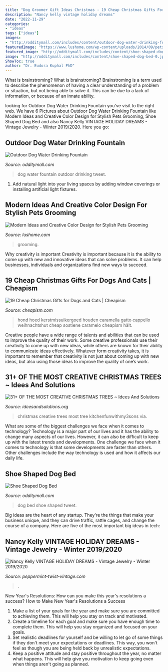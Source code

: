 ```yaml
---
title: "Dog Groomer Gift Ideas Christmas - 19 Cheap Christmas Gifts For Dogs And Cats"
description: "Nancy kelly vintage holiday dreams"
date: "2022-11-29"
categories:
- "ideas"
tags: ["ideas"]
images:
- "http://odditymall.com/includes/content/outdoor-dog-water-drinking-fountain-0.jpg"
featuredImage: "https://www.lushome.com/wp-content/uploads/2014/09/pets-grooming-dogs-fur-color-design-22.jpg"
featured_image: "http://odditymall.com/includes/content/shoe-shaped-dog-bed-0.jpg"
image: "http://odditymall.com/includes/content/shoe-shaped-dog-bed-0.jpg"
ShowToc: true
author: "Dr. Eudora Kuphal PhD"
---
```



What is brainstroming?
What is brainstroming? Brainstroming is a term used to describe the phenomenon of having a clear understanding of a problem or situation, but not being able to solve it. This can be due to a lack of information, or because of an innate ability.

	

		
looking for Outdoor Dog Water Drinking Fountain you've visit to the right web. We have 6 Pictures about Outdoor Dog Water Drinking Fountain like Modern Ideas and Creative Color Design for Stylish Pets Grooming, Shoe Shaped Dog Bed and also Nancy Kelly VINTAGE HOLIDAY DREAMS - Vintage Jewelry - Winter 2019/2020. Here you go:
		
    
## Outdoor Dog Water Drinking Fountain

<img loading=lazy src="http://odditymall.com/includes/content/outdoor-dog-water-drinking-fountain-0.jpg" onerror="this.onerror=null;this.src='https://tse1.mm.bing.net/th?id=OIP.B3dd0-oCXlFmLdMUrhov9AHaHa&amp;pid=15.1';" alt="Outdoor Dog Water Drinking Fountain">

_Source: odditymall.com_

>dog water fountain outdoor drinking tweet. 

	

1. Add natural light into your living spaces by adding window coverings or installing artificial light fixtures.

    
## Modern Ideas And Creative Color Design For Stylish Pets Grooming

<img loading=lazy src="https://www.lushome.com/wp-content/uploads/2014/09/pets-grooming-dogs-fur-color-design-22.jpg" onerror="this.onerror=null;this.src='https://tse3.mm.bing.net/th?id=OIP.G9HsllmeMcMjB87SP75EfQHaHe&amp;pid=15.1';" alt="Modern Ideas and Creative Color Design for Stylish Pets Grooming">

_Source: lushome.com_

>grooming. 

	

Why creativity is important
Creativity is important because it is the ability to come up with new and innovative ideas that can solve problems. It can help businesses, individuals and organizations find new ways to succeed.

    
## 19 Cheap Christmas Gifts For Dogs And Cats | Cheapism

<img loading=lazy src="https://cdn.cheapism.com/images/120516_christmas_gifts_for_cats_and_dogs_sli.max-784x410.jpg" onerror="this.onerror=null;this.src='https://tse4.mm.bing.net/th?id=OIP.SrAQ1RJrr2c-FTJDW5D1XQHaF7&amp;pid=15.1';" alt="19 Cheap Christmas Gifts for Dogs and Cats | Cheapism">

_Source: cheapism.com_

>hond hoed kerstmissuikergoed houden caramella gatto cappello weihnachtshut cheap sostiene caramelo cheapism hält. 

	

Creative people have a wide range of talents and abilities that can be used to improve the quality of their work. Some creative professionals use their creativity to come up with new ideas, while others are known for their ability to communicate ideas effectively. Whatever form creativity takes, it is important to remember that creativity is not just about coming up with new ideas, but also using those ideas to improve the quality of one’s work.

    
## 31+ OF THE MOST CREATIVE CHRISTMAS TREES ~ Idees And Solutions

<img loading=lazy src="https://2.bp.blogspot.com/-KGXiyVzlZl0/WB8EUUdwuKI/AAAAAAAAIII/WvUpj90Ii_g_p5jQjSXbJmek_PIUPmHmwCLcB/s1600/the-most-creative-christmas-trees-holiday-tree-7-680x878.jpg" onerror="this.onerror=null;this.src='https://tse1.mm.bing.net/th?id=OIP.pybxKAc8Q0nAopHIEI0RrwHaJk&amp;pid=15.1';" alt="31+ OF THE MOST CREATIVE CHRISTMAS TREES ~ Idees And Solutions">

_Source: ideesandsolutions.org_

>christmas creative trees most tree kitchenfunwithmy3sons via. 

	

What are some of the biggest challenges we face when it comes to technology?
Technology is a major part of our lives and it has the ability to change many aspects of our lives. However, it can also be difficult to keep up with the latest trends and developments. One challenge we face when it comes to technology is that some developments are faster than others. Other challenges include the way technology is used and how it affects our daily life.

    
## Shoe Shaped Dog Bed

<img loading=lazy src="http://odditymall.com/includes/content/shoe-shaped-dog-bed-0.jpg" onerror="this.onerror=null;this.src='https://tse1.mm.bing.net/th?id=OIP.mxtVu1Fio4BBOztfgvKdXAHaG4&amp;pid=15.1';" alt="Shoe Shaped Dog Bed">

_Source: odditymall.com_

>dog bed shoe shaped tweet. 

	

Big ideas are the heart of any startup. They're the things that make your business unique, and they can drive traffic, rattle cages, and change the course of a company. Here are five of the most important big ideas in tech: 

    
## Nancy Kelly VINTAGE HOLIDAY DREAMS - Vintage Jewelry - Winter 2019/2020

<img loading=lazy src="http://cdn.shopify.com/s/files/1/0042/0669/0350/articles/Xmastree_1024x.jpg?v=1604287717" onerror="this.onerror=null;this.src='https://tse4.mm.bing.net/th?id=OIP.nUeDRKlxP2HFTmBPKzBXCAHaGi&amp;pid=15.1';" alt="Nancy Kelly VINTAGE HOLIDAY DREAMS - Vintage Jewelry - Winter 2019/2020">

_Source: peppermint-twist-vintage.com_

>. 

	

New Year's Resolutions: How can you make this year's resolutions a success?
How to Make New Year's Resolutions a Success
1. Make a list of your goals for the year and make sure you are committed to achieving them. This will help you stay on track and motivated.
2. Create a timeline for each goal and make sure you have enough time to complete them. This will help you stay organized and focused on your goals.
3. Set realistic deadlines for yourself and be willing to let go of some things if they don't meet your expectations or deadlines. This way, you won't feel as though you are being held back by unrealistic expectations.
4. Keep a positive attitude and stay positive throughout the year, no matter what happens. This will help give you motivation to keep going even when things aren't going as planned.

